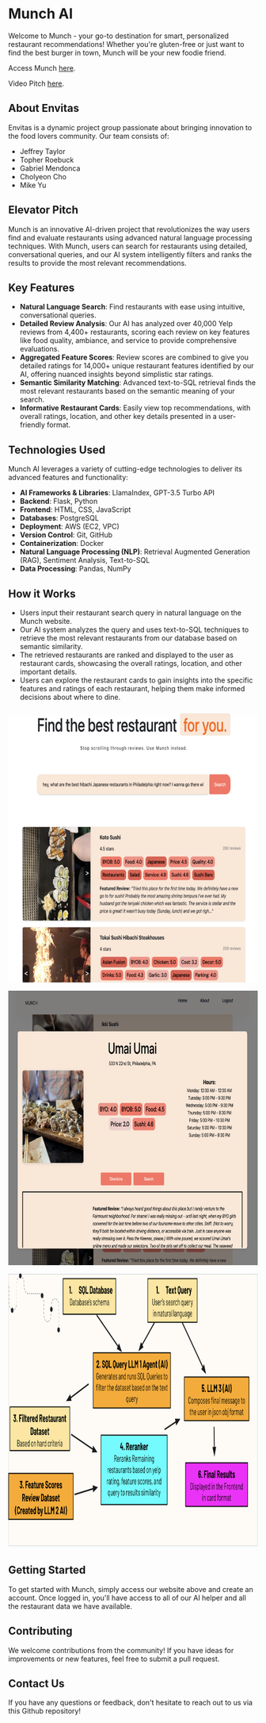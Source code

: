 # Munch AI

Welcome to Munch - your go-to destination for smart, personalized restaurant recommendations! Whether you're gluten-free or just want to find the best burger in town, Munch will be your new foodie friend.

Access Munch [here](http://3.88.178.155).

Video Pitch [here](https://drive.google.com/file/d/1M8jlDOg7no48_49eLF2_h8a3PDLCg_Yu/view?usp=sharing).

## About Envitas

Envitas is a dynamic project group passionate about bringing innovation to the food lovers community. Our team consists of:

- Jeffrey Taylor
- Topher Roebuck
- Gabriel Mendonca
- Cholyeon Cho
- Mike Yu

## Elevator Pitch

Munch is an innovative AI-driven project that revolutionizes the way users find and evaluate restaurants using advanced natural language processing techniques. With Munch, users can search for restaurants using detailed, conversational queries, and our AI system intelligently filters and ranks the results to provide the most relevant recommendations.

## Key Features

- **Natural Language Search**: Find restaurants with ease using intuitive, conversational queries.
- **Detailed Review Analysis**: Our AI has analyzed over 40,000 Yelp reviews from 4,400+ restaurants, scoring each review on key features like food quality, ambiance, and service to provide comprehensive evaluations. 
- **Aggregated Feature Scores**: Review scores are combined to give you detailed ratings for 14,000+ unique restaurant features identified by our AI, offering nuanced insights beyond simplistic star ratings.
- **Semantic Similarity Matching**: Advanced text-to-SQL retrieval finds the most relevant restaurants based on the semantic meaning of your search.
- **Informative Restaurant Cards**: Easily view top recommendations, with overall ratings, location, and other key details presented in a user-friendly format.

## Technologies Used

Munch AI leverages a variety of cutting-edge technologies to deliver its advanced features and functionality:

- **AI Frameworks & Libraries**: LlamaIndex, GPT-3.5 Turbo API
- **Backend**: Flask, Python
- **Frontend**: HTML, CSS, JavaScript
- **Databases**: PostgreSQL
- **Deployment**: AWS (EC2, VPC)
- **Version Control**: Git, GitHub
- **Containerization**: Docker
- **Natural Language Processing (NLP)**: Retrieval Augmented Generation (RAG), Sentiment Analysis, Text-to-SQL
- **Data Processing**: Pandas, NumPy

## How it Works

- Users input their restaurant search query in natural language on the Munch website.
- Our AI system analyzes the query and uses text-to-SQL techniques to retrieve the most relevant restaurants from our database based on semantic similarity.
- The retrieved restaurants are ranked and displayed to the user as restaurant cards, showcasing the overall ratings, location, and other important details.
- Users can explore the restaurant cards to gain insights into the specific features and ratings of each restaurant, helping them make informed decisions about where to dine.

<p align="center">
<img src="https://github.com/jtaylor515/PracticumProject/blob/main/Presentations/Restaurant_Results2.png" width="750" height="553" alt="Munch homepage" />
</p>

<p align="center">
<img src="https://github.com/jtaylor515/PracticumProject/blob/main/Presentations/Munch_Detailed.png" width="750" height="553" alt="Munch homepage" />
</p>

<p align="center">
<img src="https://github.com/jtaylor515/PracticumProject/blob/main/Presentations/system.jpg" width="750" height="553" alt="Munch homepage" />
</p>

## Getting Started

To get started with Munch, simply access our website above and create an account. Once logged in, you'll have access to all of our AI helper and all the restaurant data we have available.

## Contributing

We welcome contributions from the community! If you have ideas for improvements or new features, feel free to submit a pull request.

## Contact Us

If you have any questions or feedback, don't hesitate to reach out to us via this Github repository!
